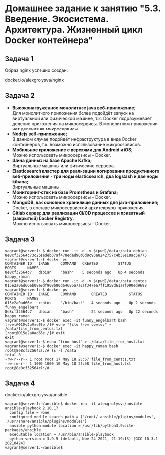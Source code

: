 # Домашнее задание к занятию "5.3. Введение. Экосистема. Архитектура. Жизненный цикл Docker контейнера"

## Задача 1

Образ nginx успешно создан.

docker.io/alexgrolysva/nginx


## Задача 2
- __Высоконагруженное монолитное java веб-приложение;__  
Для монолитного приложения более подойдёт запуск на виртуальной или физической машине, т.к. Docker подразумевает деление приложения на микросервисы. В монолитном приложении нет деления на микросервисы.
- __Nodejs веб-приложение;__  
В данном случае подойдёт инфраструктура в виде Docker конткйнеров, т.к. возможно использование микросервисов.
- __Мобильное приложение c версиями для Android и iOS;__  
Можно использовать микросервисы - Docker.
- __Шина данных на базе Apache Kafka;__  
Виртуальные машины или физические сервера.
- __Elasticsearch кластер для реализации логирования продуктивного веб-приложения - три ноды elasticsearch, два logstash и две ноды kibana;__  
Виртуальные машины.
- __Мониторинг-стек на базе Prometheus и Grafana;__  
Можно использовать микросервисы - Docker.
- __MongoDB, как основное хранилище данных для java-приложения;__  
Docker, в составе микросервисной архитекруры приложения.
- __Gitlab сервер для реализации CI/CD процессов и приватный (закрытый) Docker Registry.__  
Можно использовать микросервисы - Docker.

## Задача 3
```shell
vagrant@server1:~$ docker run -it -d -v $(pwd)/data:/data debian
8e8cf32564c73c251adeb37af478edad90b6d8c93a8242757c4b38e18ac5e775
vagrant@server1:~$ docker ps
CONTAINER ID   IMAGE     COMMAND   CREATED         STATUS         PORTS     NAMES
8e8cf32564c7   debian    "bash"    5 seconds ago   Up 4 seconds             happy_raman
vagrant@server1:~$ docker run -it -d -v $(pwd)/data:/data centos
015e2a0ad66eb08e9df908b80d64685a7a0af347ea7ff1958d61aef090ed9698
vagrant@server1:~$ docker ps
CONTAINER ID   IMAGE     COMMAND       CREATED          STATUS          PORTS     NAMES
015e2a0ad66e   centos    "/bin/bash"   4 seconds ago    Up 2 seconds              funny_engelbart
8e8cf32564c7   debian    "bash"        24 seconds ago   Up 22 seconds             happy_raman
vagrant@server1:~$ docker exec -it funny_engelbart bash
[root@015e2a0ad66e /]# echo "file from centos" > /data/file_from_centos.txt
[root@015e2a0ad66e /]# exit
exit
vagrant@server1:~$ echo "from host" > ./data/file_from_host.txt
vagrant@server1:~$ docker exec -it happy_raman bash
root@8e8cf32564c7:/# ls -l /data 
total 8
-rw-r--r-- 1 root root 17 May 18 20:57 file_from_centos.txt
-rw-rw-r-- 1 1000 1000 10 May 18 20:58 file_from_host.txt
root@8e8cf32564c7:/# 
```



## Задача 4  

docker.io/alexgrolysva/ansible

```shell
vagrant@server1:~/ansible$ docker run -it alexgrolysva/ansible
ansible-playbook 2.10.17
  config file = None
  configured module search path = ['/root/.ansible/plugins/modules', '/usr/share/ansible/plugins/modules']
  ansible python module location = /usr/lib/python3.9/site-packages/ansible
  executable location = /usr/bin/ansible-playbook
  python version = 3.9.5 (default, Nov 24 2021, 21:19:13) [GCC 10.3.1 20210424]
vagrant@server1:~/ansible$ 
```
